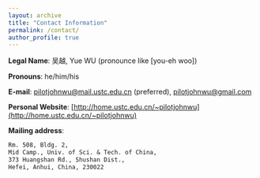 ```yaml
---
layout: archive
title: "Contact Information"
permalink: /contact/
author_profile: true
---
```



**Legal Name**: 吴越, Yue WU (pronounce like [you-eh woo])

**Pronouns**: he/him/his

**E-mail**: [pilotjohnwu@mail.ustc.edu.cn](mailto:pilotjohnwu@mail.ustc.edu.cn) (preferred), [pilotjohnwu@gmail.com](mailto:pilotjohnwu@gmail.com)

**Personal Website**: [http://home.ustc.edu.cn/~pilotjohnwu](http://home.ustc.edu.cn/~pilotjohnwu)

**Mailing address**:
```txt
Rm. 508, Bldg. 2, 
Mid Camp., Univ. of Sci. & Tech. of China, 
373 Huangshan Rd., Shushan Dist., 
Hefei, Anhui, China, 230022
```
